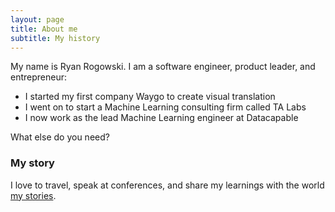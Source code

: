 ```yaml
---
layout: page
title: About me
subtitle: My history
---
```


My name is Ryan Rogowski. I am a software engineer, product leader, and entrepreneur:

- I started my first company Waygo to create visual translation
- I went on to start a Machine Learning consulting firm called TA Labs
- I now work as the lead Machine Learning engineer at Datacapable

What else do you need?

### My story

I love to travel, speak at conferences, and share my learnings with the world [my stories](https://ryanrogowski.github.io).
